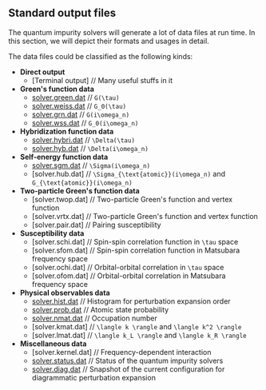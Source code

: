 ## Standard output files

The quantum impurity solvers will generate a lot of data files at run time. In this section, we will depict their formats and usages in detail.

The data files could be classified as the following kinds:

* **Direct output**
    * [Terminal output] // Many useful stuffs in it
* **Green's function data**
    * [solver.green.dat](out_green.md) // ``G(\tau)``
    * [solver.weiss.dat](out_weiss.md) // ``G_0(\tau)``
    * [solver.grn.dat](out_grn.md) // ``G(i\omega_n)``
    * [solver.wss.dat](out_wss.md) // ``G_0(i\omega_n)``
* **Hybridization function data**
    * [solver.hybri.dat](out_hybri.md) // ``\Delta(\tau)``
    * [solver.hyb.dat](out_hyb.md) // ``\Delta(i\omega_n)``
* **Self-energy function data**
    * [solver.sgm.dat](out_sgm.md) // ``\Sigma(i\omega_n)``
    * [solver.hub.dat] // ``\Sigma_{\text{atomic}}(i\omega_n)`` and ``G_{\text{atomic}}(i\omega_n)``
* **Two-particle Green's function data**
    * [solver.twop.dat] // Two-particle Green's function and vertex function
    * [solver.vrtx.dat] // Two-particle Green's function and vertex function
    * [solver.pair.dat] // Pairing susceptibility
* **Susceptibility data**
    * [solver.schi.dat] // Spin-spin correlation function in ``\tau`` space
    * [solver.sfom.dat] // Spin-spin correlation function in Matsubara frequency space
    * [solver.ochi.dat] // Orbital-orbital correlation in ``\tau`` space
    * [solver.ofom.dat] // Orbital-orbital correlation in Matsubara frequency space
* **Physical observables data**
    * [solver.hist.dat](out_hist.md) // Histogram for perturbation expansion order
    * [solver.prob.dat](out_prob.md) // Atomic state probability
    * [solver.nmat.dat](out_nmat.md) // Occupation number
    * [solver.kmat.dat] // ``\langle k \rangle`` and ``\langle k^2 \rangle``
    * [solver.lmat.dat] // ``\langle k_L \rangle`` and ``\langle k_R \rangle``
* **Miscellaneous data**
    * [solver.kernel.dat] // Frequency-dependent interaction
    * [solver.status.dat](out_stat.md) // Status of the quantum impurity solvers
    * [solver.diag.dat](out_diag.md) // Snapshot of the current configuration for diagrammatic perturbation expansion
